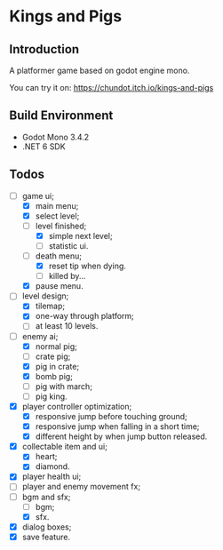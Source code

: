 # Kings and Pigs

## Introduction

A platformer game based on godot engine mono.

You can try it on: https://chundot.itch.io/kings-and-pigs

## Build Environment

- Godot Mono 3.4.2
- .NET 6 SDK

## Todos

- [ ] game ui;
  - [x] main menu;
  - [x] select level;
  - [ ] level finished;
    - [x] simple next level;
    - [ ] statistic ui.
  - [ ] death menu;
    - [x] reset tip when dying.
    - [ ] killed by...
  - [x] pause menu.
- [ ] level design;
  - [x] tilemap;
  - [x] one-way through platform;
  - [ ] at least 10 levels.
- [ ] enemy ai;
  - [x] normal pig;
  - [ ] crate pig;
  - [x] pig in crate;
  - [x] bomb pig;
  - [ ] pig with march;
  - [ ] pig king.
- [x] player controller optimization;
  - [x] responsive jump before touching ground;
  - [x] responsive jump when falling in a short time;
  - [x] different height by when jump button released.
- [x] collectable item and ui;
  - [x] heart;
  - [x] diamond.
- [x] player health ui;
- [ ] player and enemy movement fx;
- [ ] bgm and sfx;
  - [ ] bgm;
  - [x] sfx.
- [x] dialog boxes;
- [x] save feature.
